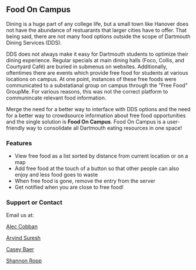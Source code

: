 ## Food On Campus 

Dining is a huge part of any college life, but a small town like Hanover does not have the abundance of restuarants that larger cities have to offer. That being said, there are not many food options outside the scope of Dartmouth Dining Services (DDS). 

DDS does not always make it easy for Dartmouth students to optimize their dining experience. Regular specials at main dining halls (Foco, Collis, and Courtyard Café) are buried in submenus on websites. Additionally, oftentimes there are events which provide free food for students at various locations on campus. At one point, instances of these free foods were communicated to a substatianal group on campus through the "Free Food" GroupMe. For various reasons, this was not the correct platform to communincate relevant food information. 

Merge the need for a better way to interface with DDS options and the need for a better way to crowdsource information about free food opportunities and the single solution is **Food On Campus**. Food On Campus is a user-friendly way to consolidate all Dartmouth eating resources in one space!

### Features

* View free food as a list sorted by distance from current location or on a map
* Add free food at the touch of a button so that other people can also enjoy and less food goes to waste
* When free food is gone, remove the entry from the server
* Get notified when you are close to free food!


### Support or Contact

Email us at: 

[Alec Cobban](alec.b.cobban.19@dartmouth.edu)

[Arvind Suresh](arvind.suresh.19@dartmouth.edu)

[Casey Baer](casey.r.baer.gr@dartmouth.edu)

[Shannon Ropp](shannon.a.ropp.19@dartmouth.edu)
